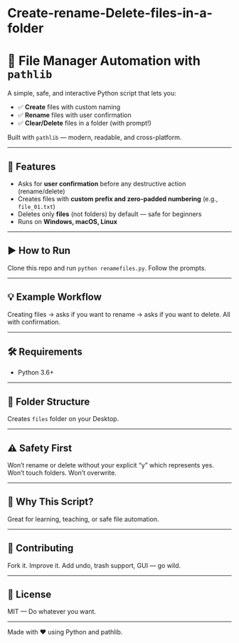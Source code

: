 # Create-rename-Delete-files-in-a-folder

# 🐍 File Manager Automation with `pathlib`

A simple, safe, and interactive Python script that lets you:
- ✅ **Create** files with custom naming
- ✅ **Rename** files with user confirmation
- ✅ **Clear/Delete** files in a folder (with prompt!)

Built with `pathlib` — modern, readable, and cross-platform.

---

## 🚀 Features

- Asks for **user confirmation** before any destructive action (rename/delete)
- Creates files with **custom prefix and zero-padded numbering** (e.g., `file_01.txt`)
- Deletes only **files** (not folders) by default — safe for beginners
- Runs on **Windows, macOS, Linux**

---

## ▶️ How to Run

Clone this repo and run `python renamefiles.py`. Follow the prompts.

---

## 💡 Example Workflow

Creating files → asks if you want to rename → asks if you want to delete. All with confirmation.

---

## 🛠️ Requirements

- Python 3.6+

---

## 📁 Folder Structure

Creates `files` folder on your Desktop.

---

## ⚠️ Safety First

Won’t rename or delete without your explicit “y” which represents yes. Won’t touch folders. Won’t overwrite.

---

## 🌟 Why This Script?

Great for learning, teaching, or safe file automation.

---

## 🤝 Contributing

Fork it. Improve it. Add undo, trash support, GUI — go wild.

---

## 📜 License

MIT — Do whatever you want.

---

Made with ❤️ using Python and pathlib.
